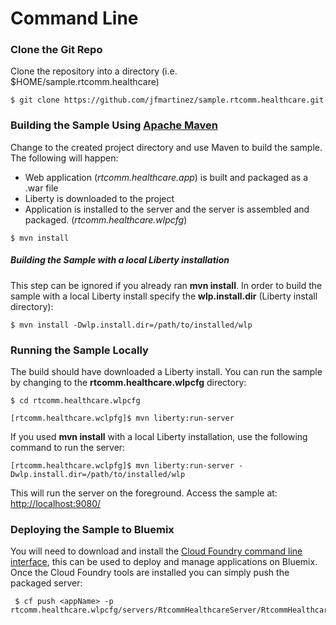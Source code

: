 # Command Line
### Clone the Git Repo
Clone the repository into a directory (i.e. $HOME/sample.rtcomm.healthcare)

```
$ git clone https://github.com/jfmartinez/sample.rtcomm.healthcare.git
```

### Building the Sample Using [Apache Maven](https://maven.apache.org/)
Change to the created project directory and use Maven to build the sample. The following will happen:
- Web application (_rtcomm.healthcare.app_) is built and packaged as a .war file
- Liberty is downloaded to the project
- Application is installed to the server and the server is assembled and packaged. (_rtcomm.healthcare.wlpcfg_)

```
$ mvn install
```

##### Building the Sample with a local Liberty installation
This step can be ignored if you already ran __mvn install__. In order to build the sample with a local Liberty install specify the **wlp.install.dir** (Liberty install directory):

```
$ mvn install -Dwlp.install.dir=/path/to/installed/wlp
```

### Running the Sample Locally
The build should have downloaded a Liberty install. You can run the sample by changing to the __rtcomm.healthcare.wlpcfg__ directory:

```
$ cd rtcomm.healthcare.wlpcfg
```

```
[rtcomm.healthcare.wclpfg]$ mvn liberty:run-server
```
If you used **mvn install** with a local Liberty installation, use the following command to run the server:

```
[rtcomm.healthcare.wclpfg]$ mvn liberty:run-server -Dwlp.install.dir=/path/to/installed/wlp
```

 This will run the server on the foreground. Access the sample at: [http://localhost:9080/](http://localhost:9080/)

### Deploying the Sample to Bluemix
You will need to download and install the [Cloud Foundry command line interface](https://www.ng.bluemix.net/docs/starters/install_cli.html), this can be used to deploy and manage applications on Bluemix. Once the Cloud Foundry tools are installed you can simply push the packaged server:

```
 $ cf push <appName> -p rtcomm.healthcare.wlpcfg/servers/RtcommHealthcareServer/RtcommHealthcareServer.zip
```
